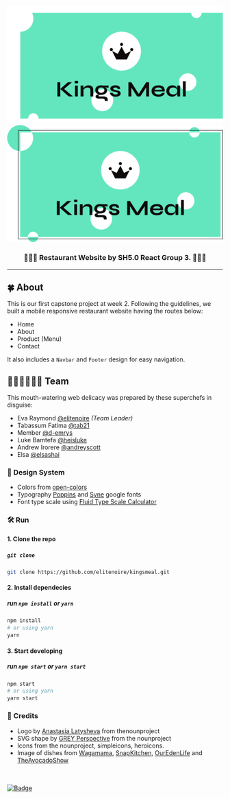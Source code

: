 ![Logo](./src/assets/brand/banner.svg#gh-light-mode-only)
![Logo](./src/assets/brand/bannerAlt.svg#gh-dark-mode-only)

<div align="center">
  <h3>👑💚🥘 Restaurant Website by SH5.0 React Group 3. 🥘💚👑</h3>
</div>

---

## 🍀 About

This is our first capstone project at week 2. Following the guidelines, we built
a mobile responsive restaurant website having the routes below:

-   Home
-   About
-   Product (Menu)
-   Contact

It also includes a `Navbar` and `Footer` design for easy navigation.

## 👩🏽‍🍳👨🏽‍🍳 Team

This mouth-watering web delicacy was prepared by these superchefs in disguise:

-   Eva Raymond [@elitenoire](https://github.com/elitenoire) _(Team Leader)_
-   Tabassum Fatima [@tab21](https://github.com/tab21)
-   Member [@d-emrys](https://github.com/d-emrys)
-   Luke Bamtefa [@heisluke](https://github.com/heisluke)
-   Andrew Irorere [@andreyscott](https://github.com/andreyscott)
-   Elsa [@elsashai](https://github.com/elsashai)

### 🎨 Design System

-   Colors from [open-colors](https://yeun.github.io/open-color/)
-   Typography [Poppins](https://fonts.google.com/specimen/Poppins) and
    [Syne](https://fonts.google.com/specimen/Syne) google fonts
-   Font type scale using [Fluid Type Scale Calculator](https://www.fluid-type-scale.com/)

### 🛠 Run

#### 1. Clone the repo

##### `git clone`

```sh
git clone https://github.com/elitenoire/kingsmeal.git
```

#### 2. Install dependecies

##### run `npm install` or `yarn`

```sh
npm install
# or using yarn
yarn
```

#### 3. Start developing

##### run `npm start` or `yarn start`

```sh
npm start
# or using yarn
yarn start
```

### 👏 Credits

-   Logo by [Anastasia
    Latysheva](https://thenounproject.com/icon/crown-1077491/) from
    thenounproject
-   SVG shape by [GREY
    Perspective](https://thenounproject.com/icon/flower-logo-1377478/) from the
    nounproject
-   Icons from the nounproject, simpleicons, heroicons.
-   Image of dishes from [Wagamama][wagamama], [SnapKitchen][snapkitchen],
    [OurEdenLife][edenlife] and [TheAvocadoShow][avocado]

\
\
[![Badge][reactbadge]](https://reactjs.org/)

[wagamama]: https://www.wagamama.com/
[snapkitchen]: https://www.snapkitchen.com/
[edenlife]: https://ouredenlife.com/food
[avocado]: https://www.theavocadoshow.com/
[reactbadge]: https://img.shields.io/badge/-POWERED_BY_REACT-20232A?style=for-the-badge&logo=React
